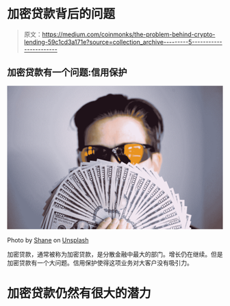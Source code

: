 # 加密贷款背后的问题

> 原文：<https://medium.com/coinmonks/the-problem-behind-crypto-lending-59c1cd3a171e?source=collection_archive---------5----------------------->

## 加密贷款有一个问题:信用保护

![](img/352889b42bd57a1872905a281310bfce.png)

Photo by [Shane](https://unsplash.com/@theyshane?utm_source=medium&utm_medium=referral) on [Unsplash](https://unsplash.com?utm_source=medium&utm_medium=referral)

加密贷款，通常被称为加密贷款，是分散金融中最大的部门。增长仍在继续。但是加密贷款有一个大问题。信用保护使得这项业务对大客户没有吸引力。

# 加密贷款仍然有很大的潜力